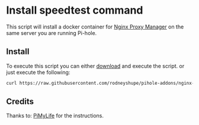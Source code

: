 # Install speedtest command

This script will install a docker container for [Nginx Proxy Manager](https://nginxproxymanager.com/) on the same server you are running Pi-hole.

## Install

To execute this script you can either [download](https://raw.githubusercontent.com/rodneyshupe/pihole-addons/main/speedtest/setup.sh) and execute the script. or just execute the following:

```sh
curl https://raw.githubusercontent.com/rodneyshupe/pihole-addons/nginx-proxy-manager/main/install.sh | bash
```

## Credits

Thanks to: [PiMyLife](https://pimylifeup.com/raspberry-pi-internet-speed-monitor/) for the instructions.
